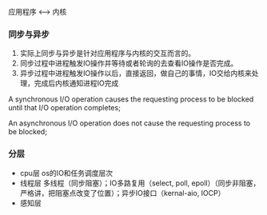 
应用程序 <--> 内核

### 同步与异步

1. 实际上同步与异步是针对应用程序与内核的交互而言的。
2. 同步过程中进程触发IO操作并等待或者轮询的去查看IO操作是否完成。
3. 异步过程中进程触发IO操作以后，直接返回，做自己的事情，IO交给内核来处理，完成后内核通知进程IO完成
	
A synchronous I/O operation causes the requesting process to be blocked until that I/O operation completes;

An asynchronous I/O operation does not cause the requesting process to be blocked; 

### 分层
* cpu层 os的IO和任务调度层次
* 线程层 多线程（同步阻塞）；IO多路复用（select, poll, epoll）（同步非阻塞，严格讲，把阻塞点改变了位置）；异步IO接口（kernal-aio, IOCP）
* 感知层